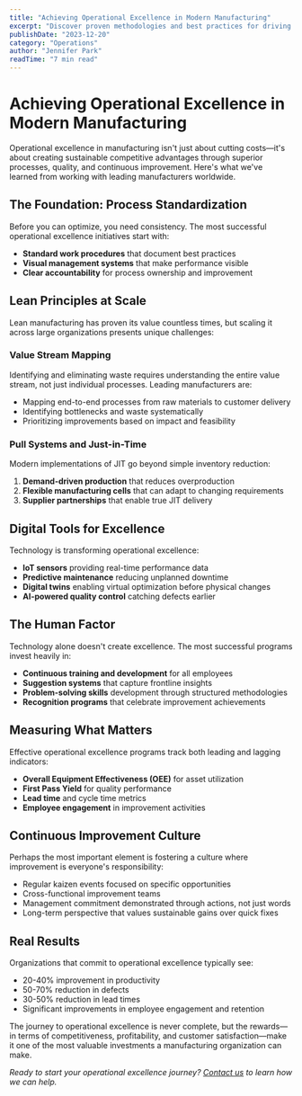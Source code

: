```yaml
---
title: "Achieving Operational Excellence in Modern Manufacturing"
excerpt: "Discover proven methodologies and best practices for driving operational excellence in today's manufacturing environment."
publishDate: "2023-12-20"
category: "Operations"
author: "Jennifer Park"
readTime: "7 min read"
---
```


# Achieving Operational Excellence in Modern Manufacturing

Operational excellence in manufacturing isn't just about cutting costs—it's about creating sustainable competitive advantages through superior processes, quality, and continuous improvement. Here's what we've learned from working with leading manufacturers worldwide.

## The Foundation: Process Standardization

Before you can optimize, you need consistency. The most successful operational excellence initiatives start with:

- **Standard work procedures** that document best practices
- **Visual management systems** that make performance visible
- **Clear accountability** for process ownership and improvement

## Lean Principles at Scale

Lean manufacturing has proven its value countless times, but scaling it across large organizations presents unique challenges:

### Value Stream Mapping

Identifying and eliminating waste requires understanding the entire value stream, not just individual processes. Leading manufacturers are:

- Mapping end-to-end processes from raw materials to customer delivery
- Identifying bottlenecks and waste systematically
- Prioritizing improvements based on impact and feasibility

### Pull Systems and Just-in-Time

Modern implementations of JIT go beyond simple inventory reduction:

1. **Demand-driven production** that reduces overproduction
2. **Flexible manufacturing cells** that can adapt to changing requirements
3. **Supplier partnerships** that enable true JIT delivery

## Digital Tools for Excellence

Technology is transforming operational excellence:

- **IoT sensors** providing real-time performance data
- **Predictive maintenance** reducing unplanned downtime
- **Digital twins** enabling virtual optimization before physical changes
- **AI-powered quality control** catching defects earlier

## The Human Factor

Technology alone doesn't create excellence. The most successful programs invest heavily in:

- **Continuous training and development** for all employees
- **Suggestion systems** that capture frontline insights
- **Problem-solving skills** development through structured methodologies
- **Recognition programs** that celebrate improvement achievements

## Measuring What Matters

Effective operational excellence programs track both leading and lagging indicators:

- **Overall Equipment Effectiveness (OEE)** for asset utilization
- **First Pass Yield** for quality performance
- **Lead time** and cycle time metrics
- **Employee engagement** in improvement activities

## Continuous Improvement Culture

Perhaps the most important element is fostering a culture where improvement is everyone's responsibility:

- Regular kaizen events focused on specific opportunities
- Cross-functional improvement teams
- Management commitment demonstrated through actions, not just words
- Long-term perspective that values sustainable gains over quick fixes

## Real Results

Organizations that commit to operational excellence typically see:

- 20-40% improvement in productivity
- 50-70% reduction in defects
- 30-50% reduction in lead times
- Significant improvements in employee engagement and retention

The journey to operational excellence is never complete, but the rewards—in terms of competitiveness, profitability, and customer satisfaction—make it one of the most valuable investments a manufacturing organization can make.

*Ready to start your operational excellence journey? [Contact us](/contact) to learn how we can help.*
